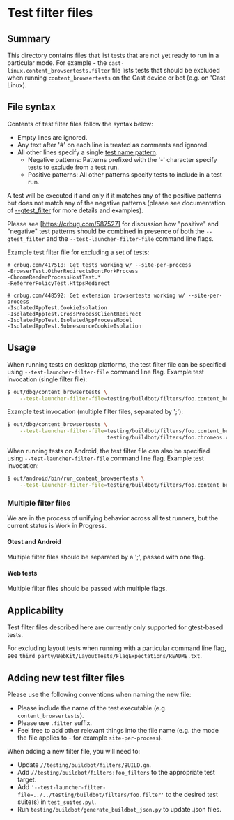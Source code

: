 # Test filter files

## Summary

This directory contains files that list tests that are not yet ready to run in a
particular mode. For example - the `cast-linux.content_browsertests.filter` file
lists tests that should be excluded when running `content_browsertests` on the
Cast device or bot (e.g. on 'Cast Linux).

## File syntax

Contents of test filter files follow the syntax below:

-   Empty lines are ignored.
-   Any text after '#' on each line is treated as comments and ignored.
-   All other lines specify a single [test name pattern][gtest_filter].
    -   Negative patterns: Patterns prefixed with the '-' character specify
        tests to exclude from a test run.
    -   Positive patterns: All other patterns specify tests to include in a test
        run.

A test will be executed if and only if it matches any of the positive patterns
but does not match any of the negative patterns (please see documentation of
[--gtest_filter][gtest_filter] for more details and examples).

Please see [https://crbug.com/587527] for discussion how "positive" and
"negative" test patterns should be combined in presence of both the
`--gtest_filter` and the `--test-launcher-filter-file` command line flags.

Example test filter file for excluding a set of tests:

```test.filter
# crbug.com/417518: Get tests working w/ --site-per-process
-BrowserTest.OtherRedirectsDontForkProcess
-ChromeRenderProcessHostTest.*
-ReferrerPolicyTest.HttpsRedirect

# crbug.com/448592: Get extension browsertests working w/ --site-per-process
-IsolatedAppTest.CookieIsolation
-IsolatedAppTest.CrossProcessClientRedirect
-IsolatedAppTest.IsolatedAppProcessModel
-IsolatedAppTest.SubresourceCookieIsolation
```

## Usage

When running tests on desktop platforms, the test filter file can be specified
using `--test-launcher-filter-file` command line flag. Example test invocation
(single filter file):

```bash
$ out/dbg/content_browsertests \
    --test-launcher-filter-file=testing/buildbot/filters/foo.content_browsertests.filter
```

Example test invocation (multiple filter files, separated by ';'):

```bash
$ out/dbg/content_browsertests \
    --test-launcher-filter-file=testing/buildbot/filters/foo.content_browsertests.filter;\
                                testing/buildbot/filters/foo.chromeos.content_browsertests.filter
```

When running tests on Android, the test filter file can also be specified using
`--test-launcher-filter-file` command line flag. Example test invocation:

```bash
$ out/android/bin/run_content_browsertests \
    --test-launcher-filter-file=testing/buildbot/filters/foo.content_browsertests.filter
```

### Multiple filter files

We are in the process of unifying behavior across all test runners, but the
current status is Work in Progress.

#### Gtest and Android

Multiple filter files should be separated by a ';', passed with one flag.

#### Web tests

Multiple filter files should be passed with multiple flags.


## Applicability

Test filter files described here are currently only supported for gtest-based
tests.

For excluding layout tests when running with a particular command line flag, see
`third_party/WebKit/LayoutTests/FlagExpectations/README.txt`.

## Adding new test filter files

Please use the following conventions when naming the new file:

-   Please include the name of the test executable (e.g.
    `content_browsertests`).
-   Please use `.filter` suffix.
-   Feel free to add other relevant things into the file name (e.g. the mode the
    file applies to - for example `site-per-process`).

When adding a new filter file, you will need to:
-   Update `//testing/buildbot/filters/BUILD.gn`.
-   Add `//testing/buildbot/filters:foo_filters` to the appropriate test target.
-   Add `'--test-launcher-filter-file=../../testing/buildbot/filters/foo.filter'`
    to the desired test suite(s) in `test_suites.pyl`.
-   Run `testing/buildbot/generate_buildbot_json.py` to update .json files.

[gtest_filter]: https://github.com/google/googletest/blob/master/googletest/docs/advanced.md#running-a-subset-of-the-tests
